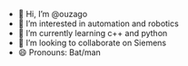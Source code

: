 - 👋 Hi, I’m @ouzago
- 👀 I’m interested in automation and robotics
- 🌱 I’m currently learning c++ and python
- 💞️ I’m looking to collaborate on Siemens
- 😄 Pronouns: Bat/man

<!---
ouzago/ouzago is a ✨ special ✨ repository because its `README.md` (this file) appears on your GitHub profile.
You can click the Preview link to take a look at your changes.
--->
